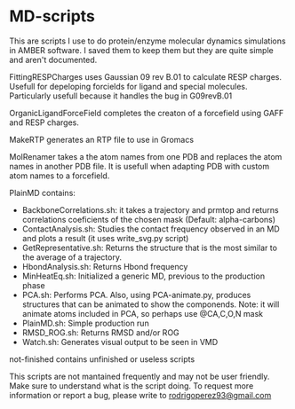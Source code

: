 # MD-scripts

This are scripts I use to do protein/enzyme molecular dynamics simulations in AMBER software.
I saved them to keep them but they are quite simple and aren't documented.

FittingRESPCharges uses Gaussian 09 rev B.01 to calculate RESP charges. Usefull for depeloping forcields for ligand and special molecules. Particularly usefull because it handles the bug in G09revB.01

OrganicLigandForceField completes the creaton of a forcefield using GAFF and RESP charges.

MakeRTP generates an RTP file to use in Gromacs

MolRenamer takes a the atom names from one PDB and replaces the atom names in another PDB file. It is usefull when adapting PDB with custom atom names to a forcefield.

PlainMD contains:
 - BackboneCorrelations.sh:  it takes a trajectory and prmtop and returns correlations coeficients of the chosen mask (Default: alpha-carbons)
 - ContactAnalysis.sh: Studies the contact frequency observed in an MD and plots a result (it uses write_svg.py script)
 - GetRepresentative.sh: Returns the structure that is the most similar to the average of a trajectory. 
 - HbondAnalysis.sh: Returns Hbond frequency
 - MinHeatEq.sh: Initialized a generic MD, previous to the production phase
 - PCA.sh: Performs PCA. Also, using PCA-animate.py, produces structures that can be animated to show the componends. Note: it will animate atoms included in PCA, so perhaps use @CA,C,O,N mask
 - PlainMD.sh: Simple production run
 - RMSD_ROG.sh: Returns RMSD and/or ROG
 - Watch.sh: Generates visual output to be seen in VMD

not-finished contains unfinished or useless scripts

 This scripts are not mantained frequently and may not be user friendly. Make sure to understand what is the script doing.
 To request more information or report a bug, please write to rodrigoperez93@gmail.com
 



